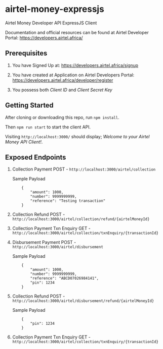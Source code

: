 # airtel-money-expressjs
Airtel Money Developer API ExpressJS Client

Documentation and official resources can be found at Airtel Developer Portal: https://developers.airtel.africa/

## Prerequisites
1. You have Signed Up at: https://developers.airtel.africa/signup

2. You have created at Application on Airtel Developers Portal: https://developers.airtel.africa/developer/register

3. You possess both *Client ID* and *Client Secret Key*


## Getting Started
After cloning or downloading this repo, run `npm install`.

Then `npm run start` to start the client API.

Visiting `http://localhost:3000/` should display; *Welcome to your Airtel Money API Client!*.

## Exposed Endpoints
1. Collection Payment
    POST - `http://localhost:3000/airtel/collection`

    Sample Payload
    ```
        {
            "amount": 1000,
            "number": 9999999999,
            "reference": "Testing transaction"
        }
    ```
2. Collection Refund
    POST - `http://localhost:3000/airtel/collection/refund/{airtelMoneyId}`
3. Collection Payment Txn Enquiry
    GET - `http://localhost:3000/airtel/collection/txnEnquiry/{transactionId}`
4. Disbursement Payment
    POST - `http://localhost:3000/airtel/disbursement`

    Sample Payload
    ```
        {
            "amount": 1000,
            "number": 9999999999,
            "reference": "ABCD07026984141",
            "pin": 1234
        }
    ```
5. Collection Refund
    POST - `http://localhost:3000/airtel/disbursement/refund/{airtelMoneyId}`

    Sample Payload
    ```
        {
            "pin": 1234
        }
    ```
6. Collection Payment Txn Enquiry
    GET - `http://localhost:3000/airtel/collection/txnEnquiry/{transactionId}`